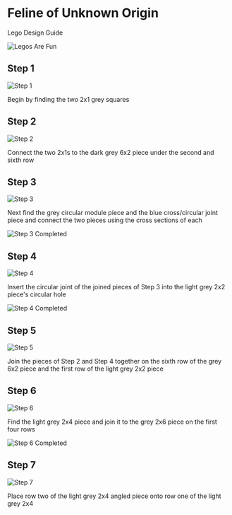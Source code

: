 # Feline of Unknown Origin

Lego Design Guide

![Legos Are Fun](https://images.fatherly.com/wp-content/uploads/2018/06/legos.jpg?q=65&enable=upscale&w=600)

## Step 1

![Step 1](https://github.com/Joe5565/e235/blob/master/Images/Step%201.png)

Begin by finding the two 2x1 grey squares

## Step 2

![Step 2](https://github.com/Joe5565/e235/blob/master/Images/Step%202.png)

Connect the two 2x1s to the dark grey 6x2 piece under the second and sixth row

## Step 3

![Step 3](https://github.com/Joe5565/e235/blob/master/Images/Step%203.png)

Next find the grey circular module piece and the blue cross/circular joint piece and connect the two pieces using the cross sections of each

![Step 3 Completed](https://github.com/Joe5565/e235/blob/master/Images/Step%203%20Complete.png)

## Step 4

![Step 4](https://github.com/Joe5565/e235/blob/master/Images/Step%204.png)

Insert the circular joint of the joined pieces of Step 3 into the light grey 2x2 piece's circular hole

![Step 4 Completed](https://github.com/Joe5565/e235/blob/master/Images/Step%204%20Complete.png)

## Step 5

![Step 5](https://github.com/Joe5565/e235/blob/master/Images/Step%205.png)

Join the pieces of Step 2 and Step 4 together on the sixth row of the grey 6x2 piece and the first row of the light grey 2x2 piece

## Step 6

![Step 6](https://github.com/Joe5565/e235/blob/master/Images/Step%206.png)

Find the light grey 2x4 piece and join it to the grey 2x6 piece on the first four rows

![Step 6 Completed](https://github.com/Joe5565/e235/blob/master/Images/Step%206%20Completed.png)

## Step 7

![Step 7](https://github.com/Joe5565/e235/blob/master/Images/Step%207.png)

Place row two of the light grey 2x4 angled piece onto row one of the light grey 2x4

